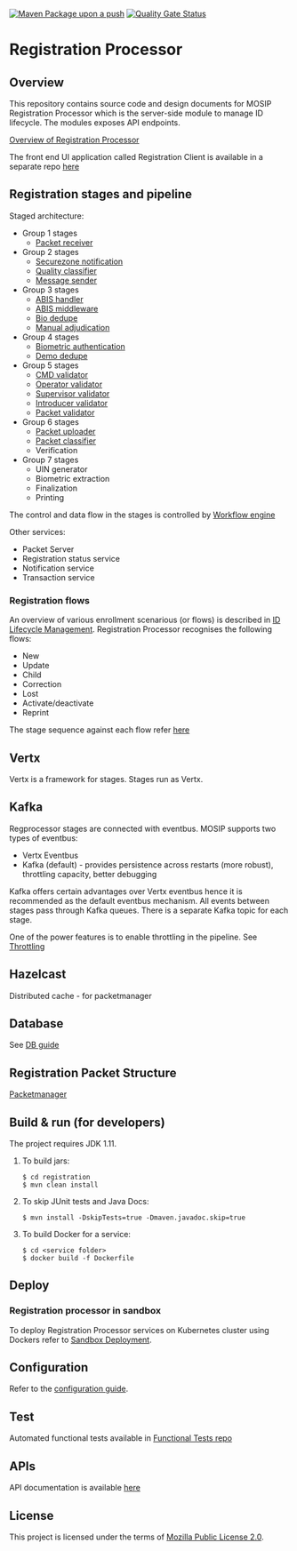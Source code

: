 [![Maven Package upon a push](https://github.com/mosip/registration/actions/workflows/push_trigger.yml/badge.svg?branch=master)](https://github.com/mosip/registration/actions/workflows/push_trigger.yml)
[![Quality Gate Status](https://sonarcloud.io/api/project_badges/measure?branch=master&project=mosip_registration&metric=alert_status)](https://sonarcloud.io/dashboard?branch=master&id=mosip_registration)

# Registration Processor


## Overview
This repository contains source code and design documents for MOSIP Registration Processor which is the server-side module to manage ID lifecycle.  The modules exposes API endpoints.  

[Overview of Registration Processor](https://docs.mosip.io/1.2.0/modules/registration-processor)

The front end UI application called Registration Client is available in a separate repo [here](https://github.com/mosip/registration-client)

## Registration stages and pipeline

Staged architecture:

  * Group 1 stages 
      * [Packet receiver](registration-processor/init/registration-processor-packet-receiver-stage)
  * Group 2 stages
      * [Securezone notification](registration-processor/pre-processor/registration-processor-securezone-notification-stage)
      * [Quality classifier](registration-processor/pre-processor/registration-processor-quality-classifier-stage)
      * [Message sender]()
  * Group 3 stages
      * [ABIS handler](registration-processor/core-processor/registration-processor-abis-handler-stage)
      * [ABIS middleware ](registration-processor/core-processor/registration-processor-abis-middleware-stage)
      * [Bio dedupe](registration-processor/core-processor/registration-processor-bio-dedupe-stage)
      * [Manual adjudication](registration-processor/core-processor/registration-processor-manual-adjudication-stage)
 * Group 4 stages
      * [Biometric authentication](registration-processor/core-processor/registration-processor-biometric-authentication-stage)
      * [Demo dedupe](registration-processor/core-processor/registration-processor-demo-dedupe-stage)
 * Group 5 stages
      * [CMD validator](registration-processor/pre-processor/registration-processor-cmd-validator-stage)
      * [Operator validator](registration-processor/pre-processor/registration-processor-operator-validator-stage)
      * [Supervisor validator](registration-processor/pre-processor/registration-processor-supervisor-validator-stage)
      * [Introducer validator](registration-processor/pre-processor/registration-processor-introducer-validator-stage)
      * [Packet validator](registration-processor/pre-processor/registration-processor-packet-validator-stage)
 * Group 6 stages
      * [Packet uploader](registration-processor/pre-processor/registration-processor-packet-uploader-stage)
      * [Packet classifier](registration-processor/pre-processor/registration-processor-packet-classifier-stage)
      * Verification
 * Group 7 stages
      * UIN generator
      * Biometric extraction
      * Finalization
      * Printing

The control and data flow in the stages is controlled by [Workflow engine](registration-processor/workflow-engine/)

Other services:
  * Packet Server
  * Registration status service
  * Notification service
  * Transaction service

### Registration flows
An overview of various enrollment scenarious (or flows) is described in [ID Lifecycle Management](https://docs.mosip.io/1.2.0/id-lifecycle-management).  Registration Processor recognises the following flows:

* New 
* Update
* Child
* Correction 
* Lost 
* Activate/deactivate
* Reprint

The stage sequence against each flow refer [here](docs/flows.md)
 
## Vertx
Vertx is a framework for stages. Stages run as Vertx.

## Kafka
Regprocessor stages are connected with eventbus.  MOSIP supports two types of eventbus: 
 - Vertx Eventbus 
 - Kafka (default) - provides persistence across restarts (more robust), throttling capacity, better debugging 

Kafka offers certain advantages over Vertx eventbus hence it is recommended as the default eventbus mechanism. All events between stages pass through Kafka queues. There is a separate Kafka topic for each stage.

One of the power features is to enable throttling in the pipeline.  See [Throttling](docs/throttling.md)

## Hazelcast 
Distributed cache - for packetmanager

## Database
See [DB guide](db_scripts/README.md)

## Registration Packet Structure
[Packetmanager](https://docs.mosip.io/1.2.0/modules/packet-manager)

## Build & run (for developers)
The project requires JDK 1.11. 
1. To build jars:
    ```
    $ cd registration
    $ mvn clean install 
    ```
1. To skip JUnit tests and Java Docs:
    ```
    $ mvn install -DskipTests=true -Dmaven.javadoc.skip=true
    ```
1. To build Docker for a service:
    ```
    $ cd <service folder>
    $ docker build -f Dockerfile
    ```

## Deploy

### Registration processor in sandbox
To deploy Registration Processor services on Kubernetes cluster using Dockers refer to [Sandbox Deployment](https://docs.mosip.io/1.2.0/deployment/sandbox-deployment).

## Configuration
Refer to the [configuration guide](docs/configuration.md).

## Test
Automated functional tests available in [Functional Tests repo](https://github.com/mosip/mosip-functional-tests)

## APIs
API documentation is available [here](https://docs.mosip.io/1.2.0/api)

## License
This project is licensed under the terms of [Mozilla Public License 2.0](LICENSE).
